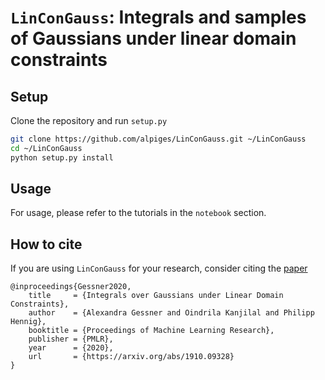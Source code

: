 # `LinConGauss`: Integrals and samples of Gaussians under linear domain constraints

## Setup
Clone the repository and run `setup.py`
```bash
git clone https://github.com/alpiges/LinConGauss.git ~/LinConGauss
cd ~/LinConGauss
python setup.py install
```

## Usage
For usage, please refer to the tutorials in the `notebook` section.

## How to cite
If you are using `LinConGauss` for your research, consider citing the [paper](https://arxiv.org/abs/1910.09328) 
```
@inproceedings{Gessner2020,
    title     = {Integrals over Gaussians under Linear Domain Constraints},
    author    = {Alexandra Gessner and Oindrila Kanjilal and Philipp Hennig},
    booktitle = {Proceedings of Machine Learning Research},
    publisher = {PMLR},
    year      = {2020},
    url       = {https://arxiv.org/abs/1910.09328}
}
```

